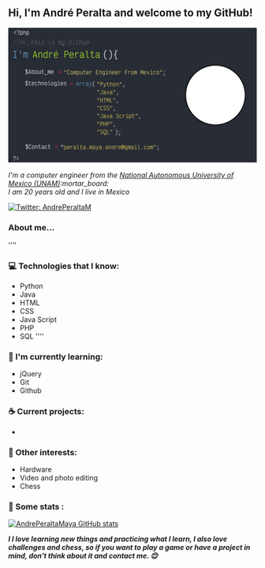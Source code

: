 <h2> Hi, I'm André Peralta and welcome to my GitHub!</h2>

![head.png](https://raw.githubusercontent.com/AndrePeraltaMaya/AndrePeraltaMaya/main/github%20banner.png)

<p><em>I'm a computer engineer from the <a href="https://www.unam.mx/"> National Autonomous University of Mexico (UNAM)</a>:mortar_board:
<br> I am 20 years old and I live in Mexico </p></em>

[![Twitter: AndrePeraltaM](https://img.shields.io/twitter/follow/AndrePeraltaM?style=social)](https://twitter.com/AndrePeraltaM)

### About me...  
''''
### :computer: Technologies that I know:
- Python
- Java
- HTML
- CSS
- Java Script 
- PHP
- SQL
''''

### :closed_book: I'm currently learning:
- jQuery
- Git
- Github

### :coffee: Current projects:
-


### :tada: Other interests:
- Hardware
- Video and photo editing
- Chess

### :floppy_disk: Some stats :
[![AndrePeraltaMaya GitHub stats](https://github-readme-stats.vercel.app/api?username=AndrePeraltaMaya)](https://github.com/AndrePeraltaMaya/github-readme-stats)

<em><b>I I love learning new things and practicing what I learn, I also love challenges and chess, so if you want to play a game or have a project in mind, don't think about it and contact me. :blush: </b></em>


